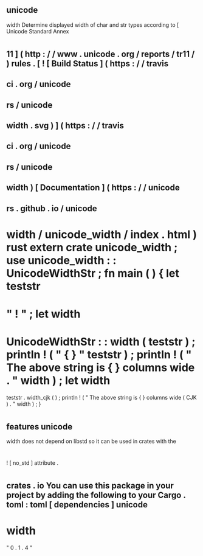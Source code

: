 #
unicode
-
width
Determine
displayed
width
of
char
and
str
types
according
to
[
Unicode
Standard
Annex
#
11
]
(
http
:
/
/
www
.
unicode
.
org
/
reports
/
tr11
/
)
rules
.
[
!
[
Build
Status
]
(
https
:
/
/
travis
-
ci
.
org
/
unicode
-
rs
/
unicode
-
width
.
svg
)
]
(
https
:
/
/
travis
-
ci
.
org
/
unicode
-
rs
/
unicode
-
width
)
[
Documentation
]
(
https
:
/
/
unicode
-
rs
.
github
.
io
/
unicode
-
width
/
unicode_width
/
index
.
html
)
rust
extern
crate
unicode_width
;
use
unicode_width
:
:
UnicodeWidthStr
;
fn
main
(
)
{
let
teststr
=
"
!
"
;
let
width
=
UnicodeWidthStr
:
:
width
(
teststr
)
;
println
!
(
"
{
}
"
teststr
)
;
println
!
(
"
The
above
string
is
{
}
columns
wide
.
"
width
)
;
let
width
=
teststr
.
width_cjk
(
)
;
println
!
(
"
The
above
string
is
{
}
columns
wide
(
CJK
)
.
"
width
)
;
}
#
#
features
unicode
-
width
does
not
depend
on
libstd
so
it
can
be
used
in
crates
with
the
#
!
[
no_std
]
attribute
.
#
#
crates
.
io
You
can
use
this
package
in
your
project
by
adding
the
following
to
your
Cargo
.
toml
:
toml
[
dependencies
]
unicode
-
width
=
"
0
.
1
.
4
"

